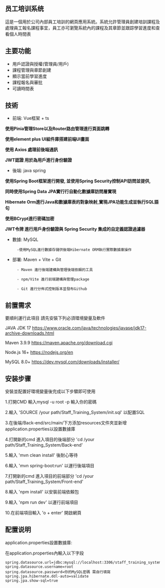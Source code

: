 ## 员工培训系统

這是一個用於公司內部員工培訓的網頁應用系統。系統允許管理員創建培訓課程及處理員工報名課程事宜，員工亦可瀏覽系統內的課程及其章節並跟踪學習進度和查看個人時間表

## 主要功能

- 用戶認證與授權(管理員/用戶)
- 課程管理與章節創建
- 顯示當前學習進度
- 課程報名與審批
- 可讀時間表

## 技術

- 前端: Vue框架 + ts

**使用Pinia管理Store以及Router路由管理進行頁面跳轉**

**使用element plus UI組件庫搭建前端UI畫面**

**使用 Axios 處理前後端通訊**

**JWT認證 用於為用戶進行身份驗證**

- 後端: java spring

**使用Spring Boot框架進行開發, 並使用Spring Security控制API訪問並提供,**

**同時使用Spring Data JPA實行行自動化數據庫訪問層實現**

**Hibernate Orm進行Java和數據庫表的對象映射,實現JPA功能生成並執行SQL語句**

**使用BCrypt進行密碼加密**

**JWT令牌 進行用戶身份驗證與 Spring Security 集成的自定義認證過濾器**


- 數據: MySQL

        -使用MySQL進行數據存儲供後端Hibernate ORM執行實際數據庫操作

- 部署: Maven + Vite + Git

        - Maven 進行後端建構與管理後端依賴的工具

        - npm/Vite 進行前端建構與管理package
        
        - Git 進行分佈式控制版本並發布Github


## 前置需求

要順利運行此項目 請先安裝下列必須環境變量及軟件

JAVA JDK 17 https://www.oracle.com/java/technologies/javase/jdk17-archive-downloads.html

Maven 3.9.9 https://maven.apache.org/download.cgi

Node.js 16+ https://nodejs.org/en

MySQL 8.0+ https://dev.mysql.com/downloads/installer/


## 安装步骤

安裝並配置好環境變量後完成以下步驟即可使用

1.打開CMD 輸入mysql -u root -p 輸入你的密碼

2.輸入 'SOURCE /your path/Staff_Training_System/init.sql' 以配置SQL

3.在後端/Back-end/src/main/下方添加resources文件夾並新增application.properties以設置數據庫

4.打開新的cmd 進入項目的後端部分 'cd /your path/Staff_Training_System/Back-end'

5.輸入 'mvn clean install' 後耐心等待

6.輸入 'mvn spring-boot:run' 以運行後端項目

7.打開新的cmd 進入項目的前端部分 'cd /your path/Staff_Training_System/Front-end'

8.輸入 'npm install' 以安裝前端依賴包

9.輸入 'npm run dev' 以運行前端項目

10.在前端項目輸入 'o + enter' 開啟網頁

## 配置说明

application.properties設置數據庫:

在application.properties內輸入以下字段

    spring.datasource.url=jdbc:mysql://localhost:3306/staff_training_system_database
    spring.datasource.username=root
    spring.datasource.password=你的MySQL密碼 需自行填寫
    spring.jpa.hibernate.ddl-auto=validate
    spring.jpa.show-sql=true
